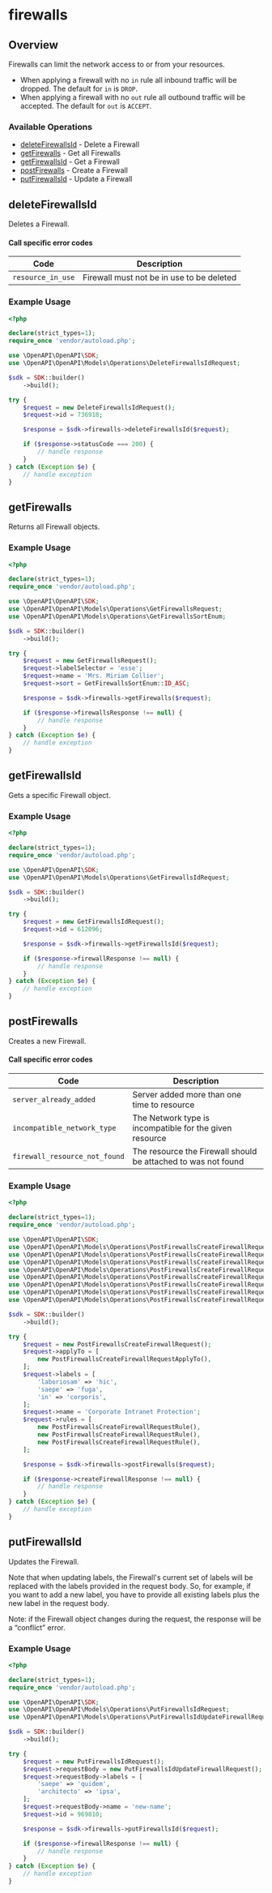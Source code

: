 # firewalls

## Overview

Firewalls can limit the network access to or from your resources.

* When applying a firewall with no `in` rule all inbound traffic will be dropped. The default for `in` is `DROP`.
* When applying a firewall with no `out` rule all outbound traffic will be accepted. The default for `out` is `ACCEPT`.


### Available Operations

* [deleteFirewallsId](#deletefirewallsid) - Delete a Firewall
* [getFirewalls](#getfirewalls) - Get all Firewalls
* [getFirewallsId](#getfirewallsid) - Get a Firewall
* [postFirewalls](#postfirewalls) - Create a Firewall
* [putFirewallsId](#putfirewallsid) - Update a Firewall

## deleteFirewallsId

Deletes a Firewall.

#### Call specific error codes

| Code                 | Description                               |
|--------------------- |-------------------------------------------|
| `resource_in_use`    | Firewall must not be in use to be deleted |


### Example Usage

```php
<?php

declare(strict_types=1);
require_once 'vendor/autoload.php';

use \OpenAPI\OpenAPI\SDK;
use \OpenAPI\OpenAPI\Models\Operations\DeleteFirewallsIdRequest;

$sdk = SDK::builder()
    ->build();

try {
    $request = new DeleteFirewallsIdRequest();
    $request->id = 736918;

    $response = $sdk->firewalls->deleteFirewallsId($request);

    if ($response->statusCode === 200) {
        // handle response
    }
} catch (Exception $e) {
    // handle exception
}
```

## getFirewalls

Returns all Firewall objects.

### Example Usage

```php
<?php

declare(strict_types=1);
require_once 'vendor/autoload.php';

use \OpenAPI\OpenAPI\SDK;
use \OpenAPI\OpenAPI\Models\Operations\GetFirewallsRequest;
use \OpenAPI\OpenAPI\Models\Operations\GetFirewallsSortEnum;

$sdk = SDK::builder()
    ->build();

try {
    $request = new GetFirewallsRequest();
    $request->labelSelector = 'esse';
    $request->name = 'Mrs. Miriam Collier';
    $request->sort = GetFirewallsSortEnum::ID_ASC;

    $response = $sdk->firewalls->getFirewalls($request);

    if ($response->firewallsResponse !== null) {
        // handle response
    }
} catch (Exception $e) {
    // handle exception
}
```

## getFirewallsId

Gets a specific Firewall object.

### Example Usage

```php
<?php

declare(strict_types=1);
require_once 'vendor/autoload.php';

use \OpenAPI\OpenAPI\SDK;
use \OpenAPI\OpenAPI\Models\Operations\GetFirewallsIdRequest;

$sdk = SDK::builder()
    ->build();

try {
    $request = new GetFirewallsIdRequest();
    $request->id = 612096;

    $response = $sdk->firewalls->getFirewallsId($request);

    if ($response->firewallResponse !== null) {
        // handle response
    }
} catch (Exception $e) {
    // handle exception
}
```

## postFirewalls

Creates a new Firewall.

#### Call specific error codes

| Code                          | Description                                                   |
|------------------------------ |-------------------------------------------------------------- |
| `server_already_added`        | Server added more than one time to resource                   |
| `incompatible_network_type`   | The Network type is incompatible for the given resource       |
| `firewall_resource_not_found` | The resource the Firewall should be attached to was not found |


### Example Usage

```php
<?php

declare(strict_types=1);
require_once 'vendor/autoload.php';

use \OpenAPI\OpenAPI\SDK;
use \OpenAPI\OpenAPI\Models\Operations\PostFirewallsCreateFirewallRequest;
use \OpenAPI\OpenAPI\Models\Operations\PostFirewallsCreateFirewallRequestApplyTo;
use \OpenAPI\OpenAPI\Models\Operations\PostFirewallsCreateFirewallRequestApplyToLabelSelector;
use \OpenAPI\OpenAPI\Models\Operations\PostFirewallsCreateFirewallRequestApplyToServer;
use \OpenAPI\OpenAPI\Models\Operations\PostFirewallsCreateFirewallRequestApplyToTypeEnum;
use \OpenAPI\OpenAPI\Models\Operations\PostFirewallsCreateFirewallRequestRule;
use \OpenAPI\OpenAPI\Models\Operations\PostFirewallsCreateFirewallRequestRuleDirectionEnum;
use \OpenAPI\OpenAPI\Models\Operations\PostFirewallsCreateFirewallRequestRuleProtocolEnum;

$sdk = SDK::builder()
    ->build();

try {
    $request = new PostFirewallsCreateFirewallRequest();
    $request->applyTo = [
        new PostFirewallsCreateFirewallRequestApplyTo(),
    ];
    $request->labels = [
        'laboriosam' => 'hic',
        'saepe' => 'fuga',
        'in' => 'corporis',
    ];
    $request->name = 'Corporate Intranet Protection';
    $request->rules = [
        new PostFirewallsCreateFirewallRequestRule(),
        new PostFirewallsCreateFirewallRequestRule(),
        new PostFirewallsCreateFirewallRequestRule(),
    ];

    $response = $sdk->firewalls->postFirewalls($request);

    if ($response->createFirewallResponse !== null) {
        // handle response
    }
} catch (Exception $e) {
    // handle exception
}
```

## putFirewallsId

Updates the Firewall.

Note that when updating labels, the Firewall's current set of labels will be replaced with the labels provided in the request body. So, for example, if you want to add a new label, you have to provide all existing labels plus the new label in the request body.

Note: if the Firewall object changes during the request, the response will be a “conflict” error.


### Example Usage

```php
<?php

declare(strict_types=1);
require_once 'vendor/autoload.php';

use \OpenAPI\OpenAPI\SDK;
use \OpenAPI\OpenAPI\Models\Operations\PutFirewallsIdRequest;
use \OpenAPI\OpenAPI\Models\Operations\PutFirewallsIdUpdateFirewallRequest;

$sdk = SDK::builder()
    ->build();

try {
    $request = new PutFirewallsIdRequest();
    $request->requestBody = new PutFirewallsIdUpdateFirewallRequest();
    $request->requestBody->labels = [
        'saepe' => 'quidem',
        'architecto' => 'ipsa',
    ];
    $request->requestBody->name = 'new-name';
    $request->id = 969810;

    $response = $sdk->firewalls->putFirewallsId($request);

    if ($response->firewallResponse !== null) {
        // handle response
    }
} catch (Exception $e) {
    // handle exception
}
```
